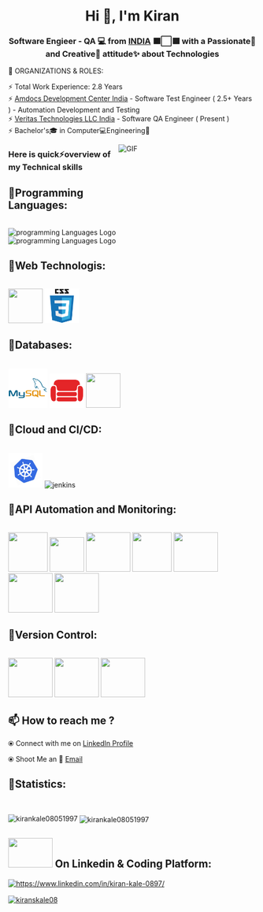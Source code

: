 <h1 align="center">Hi 👋, I'm Kiran</h1>
<h3 align="center"><img 
<h3 align="left">Software Engieer - QA 💻 from <a href="https://en.wikipedia.org/wiki/India">INDIA</a> 🟧⬜🟩 with a Passionate🎯 and Creative🏹 attitude✨ about Technologies</h3>


🔆 ORGANIZATIONS & ROLES:

⚡ Total Work Experience: 2.8 Years </br>
⚡ <a href="https://www.amdocs.com/"> Amdocs Development Center India</a> - Software Test Engineer ( 2.5+ Years ) - Automation Development and Testing </br>
⚡ <a href="https://www.veritas.com/"> Veritas Technologies LLC India</a> - Software QA Engineer ( Present ) </br>
⚡ Bachelor's🎓 in Computer💻Engineering👷‍<br>


<img align="right" height="200" width="280" alt="GIF" src="https://camo.githubusercontent.com/b86a9047afd5ab67de4d8d1c1ce6293db7900b997bb10cfdeec7046e7f035fe3/68747470733a2f2f6d69726f2e6d656469756d2e636f6d2f6d61782f313336302f312a495247486d69477361313673746564517649615a66772e676966" data-canonical-src="https://miro.medium.com/max/1360/1*IRGHmiGsa16stedQvIaZfw.gif" style="max-width:100%;">

<h3>Here is quick⚡overview of my Technical skills</h3>
<h2>🔆Programming Languages:</h2>
<p align="left">
    <br>
<img src="https://camo.githubusercontent.com/1630f8163d36c12ba82e9cb502886d0951351aab4c18ac7a042ef871cb05f6ac/68747470733a2f2f63646e2e6a7364656c6976722e6e65742f6e706d2f4070726f6772616d6d696e672d6c616e6775616765732d6c6f676f732f6a61766140302e302e302f6a6176615f323536783235362e706e67" alt="programming Languages Logo" width="80" height="80" style="max-width:100%;">
<img src="https://cdn.jsdelivr.net/npm/@programming-languages-logos/c@0.0.3/c_256x256.png" alt="programming Languages Logo" width="65"         height="65" style="max-width:100%;">

<h2>🔆Web Technologis:</h2><p align="left"><br>
<img src="https://camo.githubusercontent.com/ec80da59f546258247dbbd4d13471b53038d086b333d7f3bfeb8501d72148a70/68747470733a2f2f63646e2e6a7364656c6976722e6e65742f6e706d2f4070726f6772616d6d696e672d6c616e6775616765732d6c6f676f732f68746d6c40302e302e312f68746d6c5f323536783235362e706e67" width="70" height="70" style="max-width:100%;">
<img src="https://raw.githubusercontent.com/devicons/devicon/master/icons/css3/css3-original-wordmark.svg"alt="programming Languages Logo" width="70" height="70" style="max-width:100%;" width="65" height="65" style="max-width:100%;"><br>
<h2>🔆Databases:</h2><p align="left"><br>
<img src="https://raw.githubusercontent.com/devicons/devicon/master/icons/mysql/mysql-original-wordmark.svg" width="80" height="80" style="max-width:100%;" width="150" height="150" style="max-width:100%;">
<img src="https://raw.githubusercontent.com/devicons/devicon/0d6c64dbbf311879f7d563bfc3ccf559f9ed111c/icons/couchdb/couchdb-original.svg" width="70" height="70" style="max-width:100%;" width="150" height="150" style="max-width:100%;">
<img src="https://margaritagomez.github.io/img/sqldeveloper-icon.png" width="70" height="70" style="max-width:100%;" width="150" height="150" style="max-width:100%;"><br>
<h2>🔆Cloud and CI/CD:</h2><p align="left"><br>
<img src="https://raw.githubusercontent.com/Arnab1996/Arnab1996/master/assets/k8s.gif" width="70" height="70" style="max-width:100%;" width="170" height="170" style="max-width:100%;">
<img src="https://www.vectorlogo.zone/logos/jenkins/jenkins-icon.svg" alt="jenkins" width="70" height="70" style="max-width:100%;" width="170" height="170" style="max-width:100%;">
<h2>🔆API Automation and Monitoring:</h2><p align="left"><br>
<img src="https://www.aalpha.net/wp-content/uploads/2020/04/development-of-microservices.png" width="80" height="80" style="max-width:100%;" width="150" height="150" style="max-width:100%;">
<img src="https://www.vectorlogo.zone/logos/getpostman/getpostman-icon.svg" width="70" height="70" style="max-width:100%;" width="150" height="150" style="max-width:100%;">
<img src="https://developers.redhat.com/blog/wp-content/uploads/2018/05/openshift-featured.png"  width="90" height="80" style="max-width:100%;" width="160" height="150" style="max-width:100%;">
<img src="https://miro.medium.com/max/600/1*OfFc2YQJh8c5uBtcL10Gxw.jpeg"  width="80" height="80" style="max-width:100%;" width="150" height="150" style="max-width:100%;">
<img src="https://camunda.com/wp-content/uploads/2020/07/camunda-logo-social-update.jpg"  width="90" height="80" style="max-width:100%;" width="160" height="150" style="max-width:100%;">  
<img src="https://blog.testproject.io/wp-content/uploads/2020/08/TestNG.jpg"  width="90" height="80" style="max-width:100%;" width="160" height="150" style="max-width:100%;">
<img src="https://static.javatpoint.com/tutorial/cucumber/images/cucumber-testing-tutorial.png"  width="90" height="80" style="max-width:100%;" width="160" height="150" style="max-width:100%;"><br>
<h2>🔆Version Control:</h2><p align="left"><br>
<img src="https://www.vectorlogo.zone/logos/git-scm/git-scm-icon.svg" width="90" height="80" style="max-width:100%;" width="160" height="150" style="max-width:100%;">
<img src="https://images-na.ssl-images-amazon.com/images/I/515HfOnovtL.png" width="90" height="80" style="max-width:100%;" width="160" height="150" style="max-width:100%;">
<img src="https://wiredrelations.com/wordpress/wp-content/uploads/2020/04/confluence-1.png" width="90" height="80" style="max-width:100%;" width="160" height="150" style="max-width:100%;">
  
<h2>📫 How to reach me ?</h2>

⦿ Connect with me on <a href="www.linkedin.com/in/kiran-kale-0897">LinkedIn Profile</a>
              
⦿ Shoot Me an 💌 <a href="mailto:kirankale08051997@gmail.com">Email</a>

<h2>🔆Statistics:</h2><p align="left"><br>

<p><img align="left" src="https://github-readme-stats.vercel.app/api/top-langs?username=kirankale08051997&show_icons=true&locale=en&layout=compact" alt="kirankale08051997" /></p>

<p>&nbsp;<img align="center" src="https://github-readme-stats.vercel.app/api?username=kirankale08051997&show_icons=true&locale=en" alt="kirankale08051997" /></p>

<h2 align="left"><img src="https://media.giphy.com/media/JPbB5kTbuUInFfpVQA/giphy.gif" width="90" height="60" style="max-width:100%;"> On Linkedin & Coding Platform:</h2>
<p align="left">
<a href="https://www.linkedin.com/in/kiran-kale-0897" target="blank"><img align="center" src="https://encrypted-tbn0.gstatic.com/images?q=tbn:ANd9GcR__ZG9OfMLIpjmA2NZXaIdrFvcvoHdAUIrGA&usqp=CAU" alt="https://www.linkedin.com/in/kiran-kale-0897/" height="30" width="40" /></a></br>


<a href="https://www.hackerrank.com/kiranskale08" target="blank"><img align="center" src="https://pathrise-website-guide-wp.s3.us-west-1.amazonaws.com/guides/wp-content/uploads/2019/05/22174532/hackerrank-logo.jpg" alt="kiranskale08" height="30" width="40" /></a>
</p>


